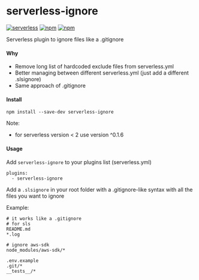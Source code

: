 # serverless-ignore

[![serverless](http://public.serverless.com/badges/v3.svg)](http://www.serverless.com) [![npm](https://img.shields.io/npm/v/serverless-ignore.svg)](https://www.npmjs.com/package/serverless-ignore) [![npm](https://img.shields.io/npm/dt/serverless-ignore.svg)](https://www.npmjs.com/package/serverless-ignore)


Serverless plugin to ignore files like a .gitignore

#### Why

 * Remove long list of hardcoded exclude files from serverless.yml
 * Better managing between different serverless.yml (just add a different .slsignore)
 * Same approach of .gitignore

#### Install

`npm install --save-dev serverless-ignore`

Note:

* for serverless version < 2 use version ^0.1.6

#### Usage

Add `serverless-ignore` to your plugins list (serverless.yml)

```
plugins:
  - serverless-ignore
```


Add a `.slsignore` in your root folder with a .gitignore-like syntax with all the files you want to ignore

Example:
```
# it works like a .gitignore
# for sls
README.md
*.log

# ignore aws-sdk
node_modules/aws-sdk/*

.env.example
.git/*
__tests__/*
```

